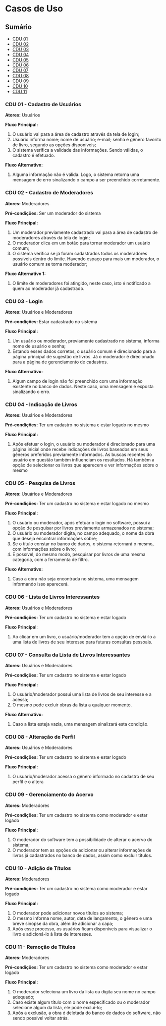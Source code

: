 # Casos de Uso

## Sumário
- [CDU 01](#cdu-01---cadastro-de-usuários)
- [CDU 02](#cdu-02---cadastro-de-moderadores)
- [CDU 03](#cdu-03---login)
- [CDU 04](#cdu-04---indicação-de-livros)
- [CDU 05](#cdu-05---pesquisa-de-livros)
- [CDU 06](#cdu-06---lista-de-livros-interessantes)
- [CDU 07](#cdu-07---consulta-da-lista-de-livros-interessantes)
- [CDU 08](#cdu-08---alteração-de-perfil)
- [CDU 09](#cdu-09---gerenciamento-do-acervo)
- [CDU 10](#cdu-10---adição-de-títulos)
- [CDU 11](#cdu-11---remoção-de-títulos)



### CDU 01 - Cadastro de Usuários

**Atores:** Usuários

**Fluxo Principal:**
1. O usuário vai para a área de cadastro através da tela de login;
2. Usuário informa nome; nome de usuário; e-mail; senha e gênero favorito de livro, segundo as opções disponíveis;
3. O sistema verifica a validade das informações. Sendo válidas, o cadastro é efetuado.

**Fluxo Alternativo:** 
1. Alguma informação não é válida. Logo, o sistema retorna uma mensagem de erro sinalizando o campo a ser preenchido corretamente.


 ### CDU 02 - Cadastro de Moderadores

**Atores:** Moderadores

**Pré-condições:** Ser um moderador do sistema

**Fluxo Principal:**
1. Um moderador previamente cadastrado vai para a área de cadastro de moderadores através da tela de login;
2. O moderador clica em um botão para tornar moderador um usuário comum; 
3. O sistema verifica se já foram cadastrados todos os moderadores possíveis dentro do limite. Havendo espaço para mais um moderador, o usuário comum se torna moderador;

**Fluxo Alternativo 1:** 
1. O limite de moderadores foi atingido, neste caso, isto é notificado a quem ao moderador já cadastrado.

### CDU 03 - Login

**Atores:** Usuários e Moderadores

**Pré-condições:** Estar cadastrado no sistema

**Fluxo Principal:**
1. Um usuário ou moderador, previamente cadastrado no sistema, informa nome de usuário e senha;
2. Estando esses dados corretos, o usuário comum é direcionado para a página principal de sugestão de livros. Já o moderador é direcionado para a página de gerenciamento de cadastros.

**Fluxo Alternativo:**
1. Algum campo de login não foi preenchido com uma informação existente no banco de dados. Neste caso, uma mensagem é exposta sinalizando o erro.


### CDU 04 - Indicação de Livros

**Atores:** Usuários e Moderadores

**Pré-condições:** Ter um cadastro no sistema e estar logado no mesmo

**Fluxo Principal:**
1. Após efetuar o login, o usuário ou moderador é direcionado para uma página inicial onde recebe indicações de livros baseados em seus gêneros preferidos previamente informados. As buscas recentes do usuário em questão também influenciam os resultados. Há também a opção de selecionar os livros que aparecem e ver informações sobre o mesmo


### CDU 05 - Pesquisa de Livros

**Atores**: Usuários e Moderadores

**Pré-condições:** Ter um cadastro no sistema e estar logado no mesmo

**Fluxo Principal:**
1. O usuário ou moderador, após efetuar o login no software, possui a opção de pesquisar por livros previamente armazenados no sistema;
2. O usuário ou moderador digita, no campo adequado, o nome da obra que deseja encontrar informações sobre;
3. Se o título constar no banco de dados, o sistema retornará o mesmo, com informações sobre o livro;
4. É possível, do mesmo modo, pesquisar por livros de uma mesma categoria, com a ferramenta de filtro.

**Fluxo Alternativo:**
1. Caso a obra não seja encontrada no sistema, uma mensagem informando isso aparecerá.


### CDU 06 - Lista de Livros Interessantes

**Atores:** Usuários e Moderadores

**Pré-condições:** Ter um cadastro no sistema e estar logado

**Fluxo Principal**: 
1. Ao clicar em um livro, o usuário/moderador tem a opção de enviá-lo a uma lista de livros de seu interesse para futuras consultas pessoais.


### CDU 07 - Consulta da Lista de Livros Interessantes

**Atores:** Usuários e Moderadores

**Pré-condições:** Ter um cadastro no sistema e estar logado

**Fluxo Principal:**
1. O usuário/moderador possui uma lista de livros de seu interesse e a acessa;
2. O mesmo pode excluir obras da lista a qualquer momento.

**Fluxo Alternativo:**
1. Caso a lista esteja vazia, uma mensagem sinalizará esta condição.


### CDU 08 - Alteração de Perfil

**Atores:** Usuários e Moderadores

**Pré-condições:** Ter um cadastro no sistema e estar logado

**Fluxo Principal:**
1. O usuário/moderador acessa o gênero informado no cadastro de seu perfil e o altera

### CDU 09 - Gerenciamento do Acervo

**Atores:** Moderadores

**Pré-condições:** Ter um cadastro no sistema como moderador e estar logado

**Fluxo Principal:**
1. O moderador do software tem a possibilidade de alterar o acervo do sistema;
2. O moderador tem as opções de adicionar ou alterar informações de livros já cadastrados no banco de dados, assim como excluir títulos.


### CDU 10 - Adição de Títulos

**Atores:** Moderadores

**Pré-condições:** Ter um cadastro no sistema como moderador e estar logado

**Fluxo Principal:**
1. O moderador pode adicionar novos títulos ao sistema;
2. O mesmo informa nome, autor, data de lançamento, o gênero e uma breve sinopse da obra, além de adicionar a capa;
3. Após esse processo, os usuários ficam disponíveis para visualizar o livro e adicioná-lo à lista de interesses.

### CDU 11 - Remoção de Títulos

**Atores:** Moderadores

**Pré-condições:** Ter um cadastro no sistema como moderador e estar logado

**Fluxo Principal:**
1. O moderador seleciona um livro da lista ou digita seu nome no campo adequado;
2. Caso existe algum título com o nome especificado ou o moderador selecione algum da lista, ele pode excluí-lo;
3. Após a exclusão, a obra é deletada do banco de dados do software, não sendo possível voltar atrás.
